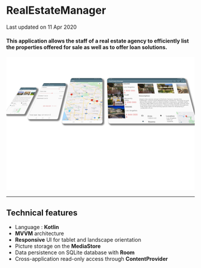 <p><h1 align="left">RealEstateManager</h1></p>
Last updated on 11 Apr 2020

<h4>This application allows the staff of a real estate agency to efficiently list the properties offered for sale as well as to offer loan solutions.</h4>

![My Image](screenshots/screen1.webp)
___


## Technical features

- Language : **Kotlin**
- **MVVM** architecture
- **Responsive** UI for tablet and landscape orientation
- Picture storage on the **MediaStore**
- Data persistence on SQLite database with **Room**
- Cross-application read-only access through **ContentProvider**
